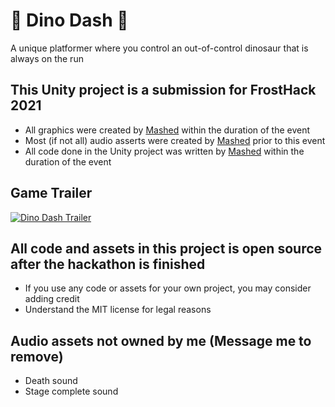 # 🦕 Dino Dash 🦕
A unique platformer where you control an out-of-control dinosaur that is always on the run

## This Unity project is a submission for FrostHack 2021
* All graphics were created by [Mashed](https://github.com/m-a-s-h-e-d) within the duration of the event
* Most (if not all) audio asserts were created by [Mashed](https://github.com/m-a-s-h-e-d) prior to this event
* All code done in the Unity project was written by [Mashed](https://github.com/m-a-s-h-e-d) within the duration of the event

## Game Trailer
[![Dino Dash Trailer](https://img.youtube.com/vi/DggNisjaKiQ/0.jpg)](https://www.youtube.com/watch?v=DggNisjaKiQ "Dino Dash Trailer")

## All code and assets in this project is open source after the hackathon is finished
* If you use any code or assets for your own project, you may consider adding credit
* Understand the MIT license for legal reasons

## Audio assets not owned by me (Message me to remove)
* Death sound
* Stage complete sound

